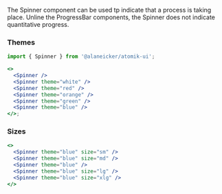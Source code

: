 The Spinner component can be used tp indicate that a process is taking place. Unline the ProgressBar components, the Spinner does not indicate quantitative progress.

### Themes

```jsx
import { Spinner } from '@alaneicker/atomik-ui';

<>
  <Spinner />
  <Spinner theme="white" />
  <Spinner theme="red" />
  <Spinner theme="orange" />
  <Spinner theme="green" />
  <Spinner theme="blue" />
</>;
```

### Sizes

```jsx
<>
  <Spinner theme="blue" size="sm" />
  <Spinner theme="blue" size="md" />
  <Spinner theme="blue" />
  <Spinner theme="blue" size="lg" />
  <Spinner theme="blue" size="xlg" />
</>
```
